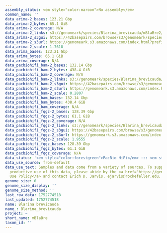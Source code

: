 ```yaml
---
assembly_status: <em style="color:maroon">No assembly</em>
common_name: ''
data_arima-2_bases: 123.21 Gbp
data_arima-2_bytes: 65.1 GiB
data_arima-2_coverage: N/A
data_arima-2_links: s3://genomeark/species/Blarina_brevicauda/mBlaBre2/genomic_data/arima/<br>
data_arima-2_s3gui: https://42basepairs.com/browse/s3/genomeark/species/Blarina_brevicauda/mBlaBre2/genomic_data/arima/
data_arima-2_s3url: https://genomeark.s3.amazonaws.com/index.html?prefix=species/Blarina_brevicauda/mBlaBre2/genomic_data/arima/
data_arima-2_scale: 1.7618
data_arima_bases: 123.21 Gbp
data_arima_bytes: 65.1 GiB
data_arima_coverage: N/A
data_pacbiohifi_bam-2_bases: 132.14 Gbp
data_pacbiohifi_bam-2_bytes: 438.4 GiB
data_pacbiohifi_bam-2_coverage: N/A
data_pacbiohifi_bam-2_links: s3://genomeark/species/Blarina_brevicauda/mBlaBre2/genomic_data/pacbio_hifi/<br>
data_pacbiohifi_bam-2_s3gui: https://42basepairs.com/browse/s3/genomeark/species/Blarina_brevicauda/mBlaBre2/genomic_data/pacbio_hifi/
data_pacbiohifi_bam-2_s3url: https://genomeark.s3.amazonaws.com/index.html?prefix=species/Blarina_brevicauda/mBlaBre2/genomic_data/pacbio_hifi/
data_pacbiohifi_bam-2_scale: 0.2807
data_pacbiohifi_bam_bases: 132.14 Gbp
data_pacbiohifi_bam_bytes: 438.4 GiB
data_pacbiohifi_bam_coverage: N/A
data_pacbiohifi_fqgz-2_bases: 128.39 Gbp
data_pacbiohifi_fqgz-2_bytes: 61.1 GiB
data_pacbiohifi_fqgz-2_coverage: N/A
data_pacbiohifi_fqgz-2_links: s3://genomeark/species/Blarina_brevicauda/mBlaBre2/genomic_data/pacbio_hifi/<br>
data_pacbiohifi_fqgz-2_s3gui: https://42basepairs.com/browse/s3/genomeark/species/Blarina_brevicauda/mBlaBre2/genomic_data/pacbio_hifi/
data_pacbiohifi_fqgz-2_s3url: https://genomeark.s3.amazonaws.com/index.html?prefix=species/Blarina_brevicauda/mBlaBre2/genomic_data/pacbio_hifi/
data_pacbiohifi_fqgz-2_scale: 1.9555
data_pacbiohifi_fqgz_bases: 128.39 Gbp
data_pacbiohifi_fqgz_bytes: 61.1 GiB
data_pacbiohifi_fqgz_coverage: N/A
data_status: '<em style="color:forestgreen">PacBio HiFi</em> ::: <em style="color:forestgreen">Arima</em>'
data_use_source: from-default
data_use_text: Samples and data come from a variety of sources. To support fair and
  productive use of this data, please abide by the <a href="https://genome10k.soe.ucsc.edu/data-use-policies/">Data
  Use Policy</a> and contact Erich D. Jarvis, ejarvis@rockefeller.edu, with any questions.
genome_size: 0
genome_size_display: ''
genome_size_method: ''
last_raw_data: 1752774518
last_updated: 1752774518
name: Blarina brevicauda
name_: Blarina_brevicauda
project: ~
short_name: mBlaBre
taxon_id: ''
---
```

